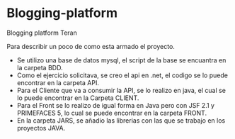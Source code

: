 # Blogging-platform
Blogging platform Teran


Para describir un poco de como esta armado el proyecto.

- Se utilizo una base de datos mysql, el script de la base se encuantra en la carpeta BDD.
- Como el ejercicio solicitava, se creo el api en .net, el codigo se lo puede encontrar en la carpeta API.
- Para el Cliente que va a consumir la API, se lo realizo en java, el cual se lo puede encontrar en la Carpeta CLIENT.
- Para el Front se lo realizo de igual forma en Java pero con JSF 2.1 y PRIMEFACES 5, lo cual se puede encontrar en la carpeta FRONT.
- En la carpeta JARS, se añadio las librerias con las que se trabajo en los proyectos JAVA.

